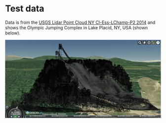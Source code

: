 # Test data

Data is from the [USGS Lidar Point Cloud NY Cl-Ess-LChamp-P2 2014](https://www.sciencebase.gov/catalog/item/5bb4b4e3e4b08583a5d8d383)
and shows the Olympic Jumping Complex in Lake Placid, NY, USA (shown below).

![Test dataset image](lp.png)